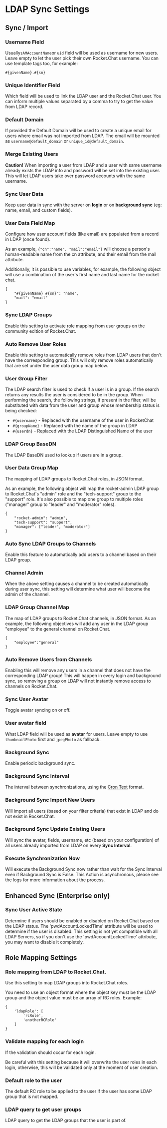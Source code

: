 # LDAP Sync Settings

## Sync / Import

### Username Field

Usually`sAMAccountName`or `uid` field will be used as username for new users. Leave empty to let the user pick their own Rocket.Chat username. You can use template tags too, for example:

```
#{givenName}.#{sn}
```

### Unique Identifier Field

Which field will be used to link the LDAP user and the Rocket.Chat user. You can inform multiple values separated by a comma to try to get the value from LDAP record.

### Default Domain

If provided the Default Domain will be used to create a unique email for users where email was not imported from LDAP. The email will be mounted as `username@default_domain` or `unique_id@default_domain`.

### Merge Existing Users

**Caution!** When importing a user from LDAP and a user with same username already exists the LDAP info and password will be set into the existing user. This will let LDAP users take over password accounts with the same username.

### Sync User Data

Keep user data in sync with the server on **login** or on **background sync** (eg: name, email, and custom fields).

### User Data Field Map

Configure how user account fields (like email) are populated from a record in LDAP (once found).

As an example, `{"cn":"name", "mail":"email"}` will choose a person's human-readable name from the cn attribute, and their email from the mail attribute.

Additionally, it is possible to use variables, for example, the following object will use a combination of the user's first name and last name for the rocket chat.

```
{
    "#{givenName} #{sn}": "name",
    "mail": "email"
}
```

### Sync LDAP Groups

Enable this setting to activate role mapping from user groups on the community edition of Rocket.Chat.

### Auto Remove User Roles

Enable this setting to automatically remove roles from LDAP users that don't have the corresponding group. This will only remove roles automatically that are set under the user data group map below.

### User Group Filter

The LDAP search filter is used to check if a user is in a group. If the search returns any results the user is considered to be in the group. When performing the search, the following strings, if present in the filter, will be substituted with data from the user and group whose membership status is being checked:

* `#{username}` - Replaced with the username of the user in RocketChat
* `#{groupName}` - Replaced with the name of the group in LDAP
* `#{userdn}` - Replaced with the LDAP Distinguished Name of the user

### LDAP Group BaseDN

The LDAP BaseDN used to lookup if users are in a group.

### User Data Group Map

The mapping of LDAP groups to Rocket.Chat roles, in JSON format.

As an example, the following object will map the rocket-admin LDAP group to Rocket.Chat's "admin" role and the "tech-support" group to the "support" role. It's also possible to map one group to multiple roles ("manager" group to "leader" and "moderator" roles).

```
{
	"rocket-admin": "admin",
	"tech-support": "support",
	"manager": ["leader", "moderator"]
}
```

### Auto Sync LDAP Groups to Channels

Enable this feature to automatically add users to a channel based on their LDAP group.

### Channel Admin

When the above setting causes a channel to be created automatically during user sync, this setting will determine what user will become the admin of the channel.

### LDAP Group Channel Map

The map of LDAP groups to Rocket.Chat channels, in JSON format. As an example, the following objectives will add any user in the LDAP group "employee" to the general channel on Rocket.Chat.

```
{
    "employee":"general"
}
```

### Auto Remove Users from Channels

Enabling this will remove any users in a channel that does not have the corresponding LDAP group! This will happen in every login and background sync, so removing a group on LDAP will not instantly remove access to channels on Rocket.Chat.

### Sync User Avatar

Toggle avatar syncing on or off.

### User avatar field

What LDAP field will be used as **avatar** for users. Leave empty to use `thumbnailPhoto` first and `jpegPhoto` as fallback.

### Background Sync

Enable periodic background sync.

### Background Sync interval

The interval between synchronizations, using the [Cron Text](https://bunkat.github.io/later/parsers.html#text) format.

### Background Sync Import New Users

Will import all users (based on your filter criteria) that exist in LDAP and do not exist in Rocket.Chat.

### Background Sync Update Existing Users

Will sync the avatar, fields, username, etc (based on your configuration) of all users already imported from LDAP on every **Sync Interval**.

### Execute Synchronization Now

Will execute the Background Sync now rather than wait for the Sync Interval even if Background Sync is False. This Action is asynchronous, please see the logs for more information about the process.

## Enhanced Sync (Enterprise only)

### Sync User Active State

Determine if users should be enabled or disabled on Rocket.Chat based on the LDAP status. The 'pwdAccountLockedTime' attribute will be used to determine if the user is disabled. This setting is not yet compatible with all LDAP Servers, so if you don't use the 'pwdAccountLockedTime' attribute, you may want to disable it completely.

## Role Mapping Settings

### Role mapping from LDAP to Rocket.Chat.

Use this setting to map LDAP groups into Rocket.Chat roles.

You need to use an object format where the object key must be the LDAP group and the object value must be an array of RC roles. Example:

```
{
    'ldapRole': [
        'rcRole',
        'anotherRCRole'
    ]
}
```

### Validate mapping for each login

If the validation should occur for each login.

Be careful with this setting because it will overwrite the user roles in each login, otherwise, this will be validated only at the moment of user creation.

### Default role to the user

The default RC role to be applied to the user if the user has some LDAP group that is not mapped.

### LDAP query to get user groups

LDAP query to get the LDAP groups that the user is part of.
